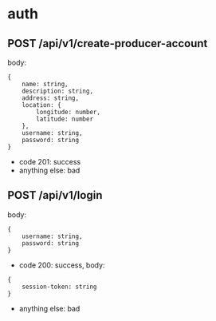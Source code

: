 # auth

## POST /api/v1/create-producer-account

body:
```
{
    name: string,
    description: string,
    address: string,
    location: {
        longitude: number,
        latitude: number
    },
    username: string,
    password: string
}
```

- code 201: success
- anything else: bad

## POST /api/v1/login

body:
```
{
    username: string,
    password: string
}
```

- code 200: success, body:
```
{
    session-token: string
}
```
- anything else: bad